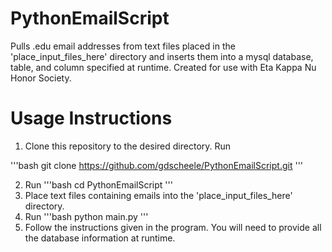 # PythonEmailScript

Pulls .edu email addresses from text files placed in the 'place_input_files_here' directory and inserts them into a mysql database, table, and column specified at runtime. Created for use with Eta Kappa Nu Honor Society.

# Usage Instructions
1. Clone this repository to the desired directory. Run

  '''bash
  git clone https://github.com/gdscheele/PythonEmailScript.git
  '''
  
2. Run 
  '''bash
  cd PythonEmailScript
  '''
3. Place text files containing emails into the 'place_input_files_here' directory.
4. Run
    '''bash
    python main.py
    '''
5. Follow the instructions given in the program. You will need to provide all the database information at runtime.

